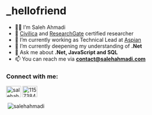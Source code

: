 <h1 align="left">_hellofriend</h1>

- 🙎‍♂️ I’m Saleh Ahmadi
- 📗 [Civilica](https://civilica.com/p/363451/) and [ResearchGate](https://www.researchgate.net/profile/Mohammad-Saleh-Ahmadi-2) certified researcher
- 🔭 I’m currently working as Technical Lead at [Aspian](https://aspiansystem.ir/)
- 🌱 I’m currently deepening my understanding of **.Net**
- 💬 Ask me about **.Net, JavaScript and SQL**
- 📫 You can reach me via **contact@salehahmadi.com**

<h3 align="left">Connect with me:</h3>
<p align="left">
<a href="https://linkedin.com/in/salehahmadi" target="blank"><img align="center" src="https://raw.githubusercontent.com/rahuldkjain/github-profile-readme-generator/master/src/images/icons/Social/linked-in-alt.svg" alt="salehahmadi" height="30" width="40" /></a>
<a href="https://stackoverflow.com/users/11573849" target="blank"><img align="center" src="https://raw.githubusercontent.com/rahuldkjain/github-profile-readme-generator/master/src/images/icons/Social/stack-overflow.svg" alt="11573849" height="30" width="40" /></a>
</p>

<p>&nbsp;<img align="center" src="https://github-readme-stats.vercel.app/api?username=salehahmadi&show_icons=true&locale=en" alt="salehahmadi" /></p>
